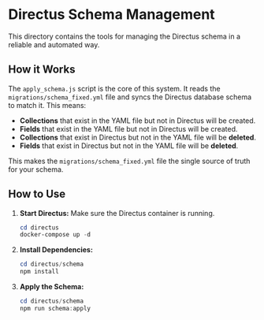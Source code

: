# Directus Schema Management

This directory contains the tools for managing the Directus schema in a reliable and automated way.

## How it Works

The `apply_schema.js` script is the core of this system. It reads the `migrations/schema_fixed.yml` file and syncs the Directus database schema to match it. This means:

*   **Collections** that exist in the YAML file but not in Directus will be created.
*   **Fields** that exist in the YAML file but not in Directus will be created.
*   **Collections** that exist in Directus but not in the YAML file will be **deleted**.
*   **Fields** that exist in Directus but not in the YAML file will be **deleted**.

This makes the `migrations/schema_fixed.yml` file the single source of truth for your schema.

## How to Use

1.  **Start Directus:** Make sure the Directus container is running.
    ```powershell
    cd directus
    docker-compose up -d
    ```

2.  **Install Dependencies:**
    ```powershell
    cd directus/schema
    npm install
    ```

3.  **Apply the Schema:**
    ```powershell
    cd directus/schema
    npm run schema:apply